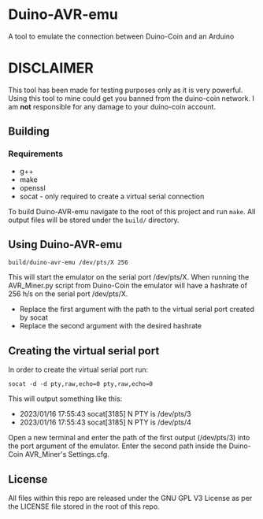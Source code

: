 # Duino-AVR-emu
A tool to emulate the connection between Duino-Coin and an Arduino
# DISCLAIMER
This tool has been made for testing purposes only as it is very powerful. Using this tool to mine could get you banned from the duino-coin network. I am **not** responsible for any damage to your duino-coin account.
## Building
### Requirements
* g++
* make
* openssl
* socat - only required to create a virtual serial connection

To build Duino-AVR-emu navigate to the root of this project and run `make`. All output files will be stored under the `build/` directory.

## Using Duino-AVR-emu
`build/duino-avr-emu /dev/pts/X 256`

This will start the emulator on the serial port /dev/pts/X. When running the AVR_Miner.py script from Duino-Coin the emulator will have a hashrate of 256 h/s on the serial port /dev/pts/X.

* Replace the first argument with the path to the virtual serial port created by socat
* Replace the second argument with the desired hashrate

## Creating the virtual serial port
In order to create the virtual serial port run:

`socat -d -d pty,raw,echo=0 pty,raw,echo=0`

This will output something like this:
* 2023/01/16 17:55:43 socat[3185] N PTY is /dev/pts/3
* 2023/01/16 17:55:43 socat[3185] N PTY is /dev/pts/4

Open a new terminal and enter the path of the first output (/dev/pts/3) into the port argument of the emulator. Enter the second path inside the Duino-Coin AVR_Miner's Settings.cfg.

## License
All files within this repo are released under the GNU GPL V3 License as per the LICENSE file stored in the root of this repo.
